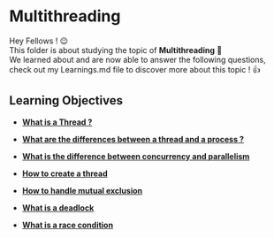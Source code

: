 # **Multithreading**

Hey Fellows ! 😉 <br>
This folder is about studying the topic of **Multithreading** 🚀 <br>
We learned about and are now able to answer the following questions, check out my Learnings.md file to discover more about this topic ! 👍 <br>



## **Learning Objectives**

- [**What is a Thread ?**](./Learnings.md#what)

- [**What are the differences between a thread and a process ?**](./Learnings.md#diff)

- [**What is the difference between concurrency and parallelism**](./Learnings.md#concu)

- [**How to create a thread**](./Learnings.md)

- [**How to handle mutual exclusion**](./Learnings.md)

- [**What is a deadlock**](./Learnings.md)

- [**What is a race condition**](./Learnings.md)
